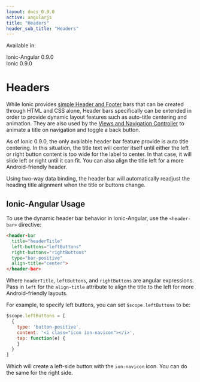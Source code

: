 ```yaml
---
layout: docs_0.9.0
active: angularjs
title: "Headers"
header_sub_title: "Headers"
---
```


Available in:
<div class="label label-danger">Ionic-Angular 0.9.0</div>
<div class="label label-primary">Ionic 0.9.0</div>


Headers
===

While Ionic provides [simple Header and Footer](/docs/components/#header) bars that can be created through HTML and CSS alone, Header bars specifically can be extended in order to provide dynamic layout features such as auto-title centering and animation. They are also used by the [Views and Navigation Controller](../../controllers/view-state/) to animate a title on navigation and toggle a back button.

As of Ionic 0.9.0, the only available header bar feature provide is auto title centering. In this situation, the title text will center itself until either the left or right button content is too wide for the label to center. In that case, it will slide left or right until it can fit. You can also align the title left for a more Android-friendly header.

Using two-way data binding, the header bar will automatically readjust the heading title alignment when the title or buttons change.

## Ionic-Angular Usage

To use the dynamic header bar behavior in Ionic-Angular, use the `<header-bar>` directive:

```html
<header-bar
  title="headerTitle"
  left-buttons="leftButtons"
  right-buttons="rightButtons"
  type="bar-positive"
  align-title="center">
</header-bar>

```

Where `headerTitle`, `leftButtons`, and `rightButtons` are angular expressions. Pass in `left` for the `align-title` attribute to align the title to the left for more Android-friendly layouts.

For example, to specify left buttons, you can set `$scope.leftButtons` to be:

```javascript
$scope.leftButtons = [
  { 
    type: 'button-positive',
    content: '<i class="icon ion-navicon"></i>',
    tap: function(e) {
    }
  }
]
```

Which will create a left-side button with the `ion-navicon` icon. You can do the same for the right side.
